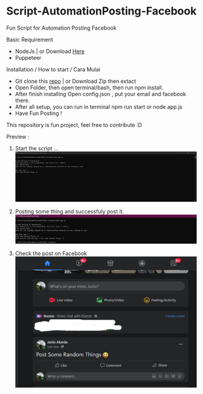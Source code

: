 # Script-AutomationPosting-Facebook
Fun Script for Automation Posting Facebook 

Basic Requirement

- NodeJs | or Download [Here](https://nodejs.org/en/download/)
- Puppeteer 

Installation / How to start / Cara Mulai

- Git clone this [repo](https://github.com/juuni26/Script-AutomationPosting-Facebook) | or Download Zip then extact
- Open Folder, then open terminal/bash, then run npm install.
- After finish installing Open config.json , put your email and facebook there.
- After all setup, you can run in terminal npm run start or node app.js
- Have Fun Posting ! 

This repository is fun project, feel free to contribute :D

Preview :

1. Start the script ...
![Start the Script](./Preview/fb.png)

2. Posting some thing and successfuly post it.
![Start the Script](./Preview/fb2.png)

3. Check the post on Facebook
![Start the Script](./Preview/fb3.png)

